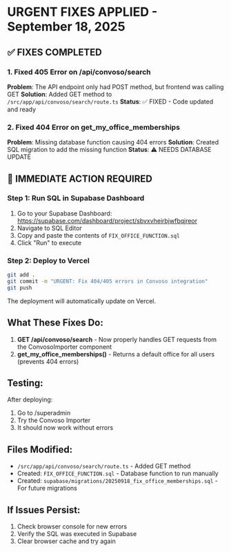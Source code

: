 # URGENT FIXES APPLIED - September 18, 2025

## ✅ FIXES COMPLETED

### 1. Fixed 405 Error on /api/convoso/search
**Problem**: The API endpoint only had POST method, but frontend was calling GET
**Solution**: Added GET method to `/src/app/api/convoso/search/route.ts`
**Status**: ✅ FIXED - Code updated and ready

### 2. Fixed 404 Error on get_my_office_memberships
**Problem**: Missing database function causing 404 errors
**Solution**: Created SQL migration to add the missing function
**Status**: ⚠️ NEEDS DATABASE UPDATE

## 🚨 IMMEDIATE ACTION REQUIRED

### Step 1: Run SQL in Supabase Dashboard
1. Go to your Supabase Dashboard: https://supabase.com/dashboard/project/sbvxvheirbjwfbqjreor
2. Navigate to SQL Editor
3. Copy and paste the contents of `FIX_OFFICE_FUNCTION.sql`
4. Click "Run" to execute

### Step 2: Deploy to Vercel
```bash
git add .
git commit -m "URGENT: Fix 404/405 errors in Convoso integration"
git push
```

The deployment will automatically update on Vercel.

## What These Fixes Do:

1. **GET /api/convoso/search** - Now properly handles GET requests from the ConvosoImporter component
2. **get_my_office_memberships()** - Returns a default office for all users (prevents 404 errors)

## Testing:
After deploying:
1. Go to /superadmin
2. Try the Convoso Importer
3. It should now work without errors

## Files Modified:
- `/src/app/api/convoso/search/route.ts` - Added GET method
- Created: `FIX_OFFICE_FUNCTION.sql` - Database function to run manually
- Created: `supabase/migrations/20250918_fix_office_memberships.sql` - For future migrations

## If Issues Persist:
1. Check browser console for new errors
2. Verify the SQL was executed in Supabase
3. Clear browser cache and try again